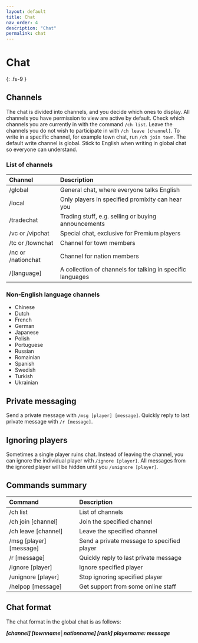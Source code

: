 ```yaml
---
layout: default
title: Chat
nav_order: 4
description: "Chat"
permalink: chat
---
```


# Chat
{: .fs-9 }

## Channels

The chat is divided into channels, and you decide which ones to display. All channels you have permission to view are active by default. Check which channels you are currently in with the command `/ch list`. Leave the channels you do not wish to participate in with `/ch leave [channel]`. To write in a specific channel, for example town chat, run `/ch join town`. The default write channel is global. Stick to English when writing in global chat so everyone can understand.

### List of channels

| Channel      | Description       | 
|:-------------|:------------------|
| /global      | General chat, where everyone talks English |
| /local       | Only players in specified promixity can hear you   |
| /tradechat       | Trading stuff, e.g. selling or buying announcements      |
| /vc or /vipchat | Special chat, exclusive for Premium players |
| /tc or /townchat | Channel for town members |
| /nc or /nationchat | Channel for nation members |
| /[language] | A collection of channels for talking in specific languages |

### Non-English language channels

- Chinese
- Dutch
- French
- German
- Japanese
- Polish
- Portuguese
- Russian
- Romainian
- Spanish
- Swedish
- Turkish
- Ukrainian

## Private messaging

Send a private message with `/msg [player] [message]`. Quickly reply to last private message with `/r [message]`.

## Ignoring players

Sometimes a single player ruins chat. Instead of leaving the channel, you can ignore the individual player with `/ignore [player]`. All messages from the ignored player will be hidden until you `/unignore [player]`.

## Commands summary

| Command      | Description       | 
|:-------------|:------------------|
| /ch list     | List of channels  |
| /ch join [channel]      | Join the specified channel |
| /ch leave [channel]       | Leave the specified channel   |
| /msg [player] [message]       | Send a private message to specified player      |
| /r [message] | Quickly reply to last private message |
| /ignore [player] | Ignore specified player |
| /unignore [player] | Stop ignoring specified player |
| /helpop [message] | Get support from some online staff |

## Chat format

The chat format in the global chat is as follows:

***[channel] [townname│nationname] [rank] playername: message***